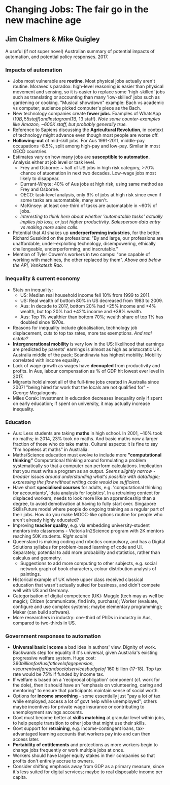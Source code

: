 # Changing Jobs: The fair go in the new machine age
## Jim Chalmers & Mike Quigley

A useful (if not super novel) Australian summary of potential impacts of automation, and potential policy responses. 2017.

### Impacts of automation
- Jobs most vulnerable are **routine**. Most physical jobs actually aren't routine. Moravec's paradox: high-level reasoning is easier than physical movement and sensing, so it is easier to replace some 'high-skilled' jobs such as translating or accounting than many 'low-skilled' jobs such as gardening or cooking. "Musical showdown" example: Bach vs academic vs computer; audience picked computer's piece as the Bach.
- New technology companies create **fewer jobs**. Examples of WhatsApp ($19B, 55 staff) and Instagram ($1B, 13 staff). _Note some counter-examples like Amazon, ~600K staff, but probably generally true._
- Reference to Sapiens discussing the **Agricultural Revolution**, in context of technology might advance even though most people are worse off.
- **Hollowing-out** of mid-skill jobs. For Aus 1991-2011, middle-pay occupations -8.5%, split among high-pay and low-pay. Similar in most OECD countries.
- Estimates vary on how many jobs are **susceptible to automation**. Analysis either at job level or task level. 
  - Frey and Osborne: ~ half of US jobs in high risk category, >70% chance of atuomation in next two decades. Low-wage jobs most likely to disappear.
  - Durrant-Whyte: 40% of Aus jobs at high risk, using same method as Frey and Osborne.
  - OECD: task-level analysis, only 9% of jobs at high risk since even if some tasks are automatable, many aren't.
  - McKinsey: at least one-third of tasks are automatable in ~60% of jobs.
  - _Interesting to think here about whether 'automatable tasks' actually implies job loss, or just higher productivity. Salesperson data entry vs making more sales calls._
- Potential that AI shakes up **underperforming industries**, for the better. Richard Susskind on the professions: "By and large, our professions are unaffordable, under-exploiting technology, disempowering, ethically challengeable, underperforming, and inscrutable."
- Mention of Tyler Cowen's workers in two camps: "one capable of working with machines, the other replaced by them". _Above and below the API, Venkatesh Rao._

### Inequality & current economy
- Stats on inequality:
  - US: Median real household income fell 10% from 1999 to 2011.
  - US: Real wealth of bottom 80% in US decreased from 1983 to 2009.
  - Aus: In decade to 2017, bottom 20% had +25% income and +4% wealth, but top 20% had +42% income and +38% wealth.
  - Aus: Top 1% wealthier than bottom 70%; wealth share of top 1% has doubled since 1970s.
- Reasons for inequality include globalisation, technology job displacement, cuts to top tax rates, more tax exemptions. _And real estate?_
- **Intergenerational mobility** is very low in the US: likelihood that earnings are predicted by parents' earnings is almost as high as aristocratic UK. Australia middle of the pack; Scandinavia has highest mobility. Mobility correlated with income equality.
- Lack of wage growth as wages have **decoupled** from productivity and profits. In Aus, labour compensation as % of GDP hit lowest ever level in 2017.
- Migrants hold almost all of the full-time jobs created in Australia since 2007! "being hired for work that the locals are not qualified for" - George Megalogenis.
- Miles Corak: Investment in education decreases inequality only if spent on early education; if spent on university, it may actually increase inequality.

### Education
- Aus: Less students are taking **maths** in high school. In 2001, ~10% took no maths; in 2014, 23% took no maths. And basic maths now a larger fraction of those who do take maths. Cultural aspects: it is fine to say "I'm hopeless at maths" in Australia.
- Maths/Science education must evolve to include more **"computational thinking"** Computational thinking around formulating a problem systematically so that a computer can perform calculations. Implication that you must write a program as an output. _Seems slightly narrow - broader issues around understanding what's possible with data/logic; expressing the flow without writing code would be sufficient._ 
- Have short **specialised courses** for adults, e.g. 'computational thinking for accountants', 'data analysis for logistics'. In a retraining context for displaced workers, needs to look more like an apprenticeship than a degree, to avoid demotivation at having to fully start over. Singapore SkillsFuture model where people do ongoing training as a regular part of their jobs. How do you make MOOC-like options routine for people who aren't already highly educated?
- Improving **teacher quality**, e.g. via embedding university-student mentors into classrooms - Victoria In2Science program with 2K mentors reaching 50K students. _Right scale!_
- Queensland is making coding and robotics compulsory, and has a Digital Solutions syllabus for problem-based learning of code and UI. Separately, potential to add more probability and statistics, rather than calculus and geometry. 
  - Suggestions to add more computing to other subjects, e.g. social network graph of book characters, colour distribution analysis of paintings.
- Historical example of UK where upper class received classical education that wasn't actually suited for business, and didn't compete well with US and Germany.
- Categorisation of digital competence (UK): Muggle (tech may as well be magic); Citizen (communicate, find info, purchase); Worker (evaluate, configure and use complex systems; maybe elementary programming); Maker (can build software).
- More researchers in industry: one-third of PhDs in industry in Aus, compared to two-thirds in US.


### Government responses to automation
- **Universal basic income** a bad idea in authors' view. Dignity of work. Backwards step for equality if it's universal, given Australia's existing progressive welfare system. Huge cost: $360 billion for Aus if at level of age pension, vs current welfare and social services budget of ~$160 billion (17-18). Top tax rate would be 75% if funded by income tax.
- If welfare is based on a 'reciprocal obligation' component (cf. work for the dole), then it should have an "emphasis on volunteering, caring and mentoring" to ensure that participants maintain sense of social worth.
- Options for **income smoothing** - some essentially just "pay a lot of tax while employed, access a lot of govt help while unemployed"; others maybe incentives for private wage insurance or contributing to unemployment savings accounts.
- Govt must become better at **skills matching** at granular level within jobs, to help people transition to other jobs that might use their skills.
- Govt support for **retraining**, e.g. income-contingent loans, tax-advantaged learning accounts that workers pay into and can then access later.
- **Portability of entitlements** and protections as more workers begin to change jobs frequently or work multiple jobs at once.
- Workers should have larger equity stakes in their companies so that profits don't entirely accrue to owners.
- Consider shifting emphasis away from GDP as a primary measure, since it's less suited for digital services; maybe  to real disposable income per capita.




